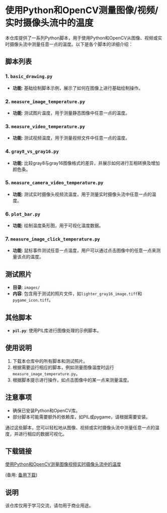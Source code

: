 # 使用Python和OpenCV测量图像/视频/实时摄像头流中的温度

本仓库提供了一系列Python脚本，用于使用Python和OpenCV从图像、视频或实时摄像头流中测量任意一点的温度。以下是各个脚本的详细介绍：

## 脚本列表

### 1. `basic_drawing.py`
- **功能**: 基础绘制脚本示例，展示了如何在图像上进行基础绘制操作。

### 2. `measure_image_temperature.py`
- **功能**: 测试图片温度，用于测量静态图像中任意一点的温度。

### 3. `measure_video_temperature.py`
- **功能**: 测试视频温度，用于测量视频文件中任意一点的温度。

### 4. `gray8_vs_gray16.py`
- **功能**: 比较gray8与gray16图像格式的差异，并展示如何进行互相转换及增加颜色条。

### 5. `measure_camera_video_temperature.py`
- **功能**: 测试实时摄像头视频流温度，用于测量实时摄像头流中任意一点的温度。

### 6. `plot_bar.py`
- **功能**: 绘制温度条形图，用于可视化温度数据。

### 7. `measure_image_click_temperature.py`
- **功能**: 鼠标事件测试任意一点温度，用户可以通过点击图像中的任意一点来测量该点的温度。

## 测试照片
- **目录**: `images/`
- **内容**: 包含用于测试的照片文件，如`lighter_gray16_image.tiff`和`pygame_icon.tiff`。

## 其他脚本
- **`pil.py`**: 使用PIL库进行图像处理的示例脚本。

## 使用说明
1. 下载本仓库中的所有脚本和测试照片。
2. 根据需要运行相应的脚本，例如测量图像温度时运行`measure_image_temperature.py`。
3. 根据脚本提示进行操作，如点击图像中的某一点来测量温度。

## 注意事项
- 确保已安装Python和OpenCV库。
- 部分脚本可能需要额外的依赖库，如PIL或pygame，请根据需要安装。

通过这些脚本，您可以轻松地从图像、视频或实时摄像头流中测量任意一点的温度，并进行相应的数据可视化。

## 下载链接
[使用Python和OpenCV测量图像视频实时摄像头流中的温度](https://pan.quark.cn/s/0ea3b83284e6) 

(备用: [备用下载](https://pan.baidu.com/s/1W-5CQBs_XjXLzvP1fM8y5Q?pwd=1234))

## 说明

该仓库仅用于学习交流，请勿用于商业用途。
